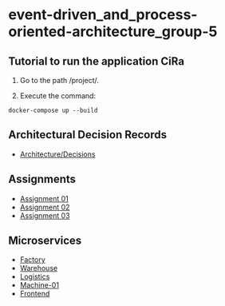 # event-driven_and_process-oriented-architecture_group-5

## Tutorial to run the application CiRa
1. Go to the path /project/.

2. Execute the command:
```
docker-compose up --build
```

## Architectural Decision Records
* [Architecture/Decisions](https://github.com/nikokelx/event-driven_and_process-oriented-architecture_group-5/tree/main/doc/architecture/decisions)

## Assignments
* [Assignment 01](https://github.com/nikokelx/event-driven_and_process-oriented-architecture_group-5/tree/main/assignments/assignment-1)
* [Assignment 02](https://github.com/nikokelx/event-driven_and_process-oriented-architecture_group-5/tree/main/assignments/assignment-2)
* [Assignment 03](https://github.com/nikokelx/event-driven_and_process-oriented-architecture_group-5/tree/main/assignments/assignment-3)

## Microservices
* [Factory](https://github.com/nikokelx/event-driven_and_process-oriented-architecture_group-5/tree/main/project/factory)
* [Warehouse](https://github.com/nikokelx/event-driven_and_process-oriented-architecture_group-5/tree/main/project/warehouse)
* [Logistics](https://github.com/nikokelx/event-driven_and_process-oriented-architecture_group-5/tree/main/project/logistics)
* [Machine-01](https://github.com/nikokelx/event-driven_and_process-oriented-architecture_group-5/tree/main/project/machine-01)
* [Frontend](https://github.com/nikokelx/event-driven_and_process-oriented-architecture_group-5/tree/main/project/cira-frontend)
